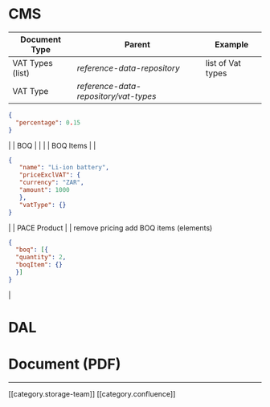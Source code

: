 


# CMS




|  **Document Type**  |  **Parent**  |  **Example**  | 
|  --- |  --- |  --- | 
| VAT Types (list) |  _reference-data-repository_  | list of Vat types | 
| VAT Type |  _reference-data-repository/vat-types_  | 
```json
{
  "percentage": 0.15 
}
```
 | 
| BOQ |  |  | 
| BOQ Items |  | 
```json
{
   "name": "Li-ion battery",
   "priceExclVAT": {
   "currency": "ZAR",
   "amount": 1000
   },
   "vatType": {}
}
```
 | 
| PACE Product |  | remove pricing  add BOQ items (elements)
```json
{
  "boq": [{
  "quantity": 2,
  "boqItem": {}
  }]
}
```
 | 




# DAL



# Document (PDF)




*****

[[category.storage-team]] 
[[category.confluence]] 
